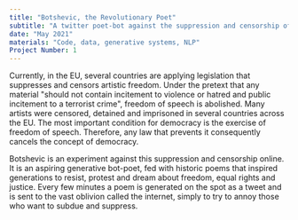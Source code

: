 ```yaml
---
title: "Botshevic, the Revolutionary Poet"
subtitle: "A twitter poet-bot against the suppression and censorship of artistic freedom in the EU. Botshevic is a generative poet inspired by revolution, resistance and disobedience."
date: "May 2021"
materials: "Code, data, generative systems, NLP"
Project Number: 1
---
```

Currently, in the EU, several countries are applying legislation that suppresses and censors artistic freedom.  Under the pretext that any material "should not contain incitement to violence or hatred and public incitement to a terrorist crime", freedom of speech is abolished. Many artists were censored, detained and imprisoned in several countries across the EU. The most important condition for democracy is the exercise of freedom of speech. Therefore, any law that prevents it consequently cancels the concept of democracy.

Botshevic is an experiment against this suppression and censorship online. It is an aspiring generative bot-poet, fed with historic poems that inspired generations to resist, protest and dream about freedom, equal rights and justice. Every few minutes a poem is generated on the spot as a tweet and is sent to the vast oblivion called the internet, simply to try to annoy those who want to subdue and suppress.